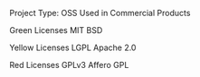 Project Type: OSS Used in Commercial Products

Green Licenses
MIT
BSD

Yellow Licenses
LGPL
Apache 2.0

Red Licenses
GPLv3
Affero GPL

